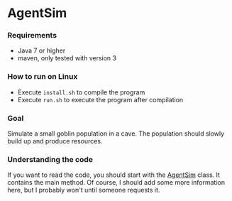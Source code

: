 AgentSim
========

### Requirements
* Java 7 or higher
* maven, only tested with version 3

### How to run on Linux
* Execute `install.sh` to compile the program
* Execute `run.sh` to execute the program after compilation

### Goal
Simulate a small goblin population in a cave. The population should slowly build up and produce resources.

### Understanding the code
If you want to read the code, you should start with the [AgentSim](https://github.com/ISibboI/AgentSim/blob/master/src/main/java/de/isibboi/agentsim/AgentSim.java) class. It contains the main method.
Of course, I should add some more information here, but I probably won't until someone requests it.
